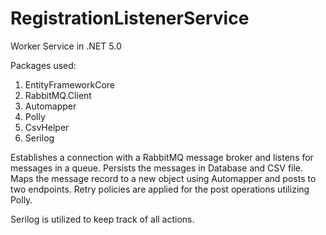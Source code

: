 # RegistrationListenerService
Worker Service in .NET 5.0

Packages used: 
1. EntityFrameworkCore
2. RabbitMQ.Client
3. Automapper
4. Polly
5. CsvHelper
6. Serilog

Establishes a connection with a RabbitMQ message broker and listens for messages in a queue. Persists the messages in Database and CSV file. 
Maps the message record to a new object using Automapper and posts to two endpoints. Retry policies are applied for the post operations utilizing Polly.

Serilog is utilized to keep track of all actions.
